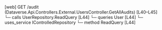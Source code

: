 [web] GET /audit  (Dataverse.Api.Controllers.External.UsersController.GetAllAudits)  [L40–L45]
  └─ calls UserRepository.ReadQuery [L44]
  └─ queries User [L44]
  └─ uses_service IControlledRepository<User>
    └─ method ReadQuery [L44]

